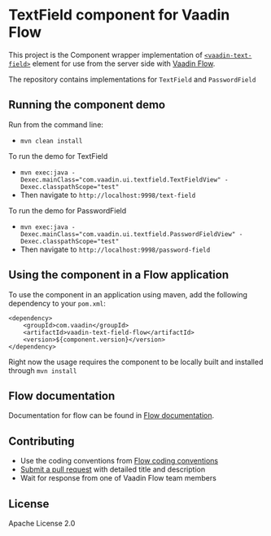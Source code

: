# TextField component for Vaadin Flow

This project is the Component wrapper implementation of [`<vaadin-text-field>`](https://github.com/vaadin/vaadin-text-field) element
for use from the server side with [Vaadin Flow](https://github.com/vaadin/flow).

The repository contains implementations for `TextField` and `PasswordField`

## Running the component demo
Run from the command line:
- `mvn clean install`

To run the demo for TextField
- `mvn exec:java -Dexec.mainClass="com.vaadin.ui.textfield.TextFieldView" -Dexec.classpathScope="test"`
- Then navigate to `http://localhost:9998/text-field`

To run the demo for PasswordField
- `mvn exec:java -Dexec.mainClass="com.vaadin.ui.textfield.PasswordFieldView" -Dexec.classpathScope="test"`
- Then navigate to `http://localhost:9998/password-field`

## Using the component in a Flow application
To use the component in an application using maven, 
add the following dependency to your `pom.xml`:
```
<dependency>
    <groupId>com.vaadin</groupId>
    <artifactId>vaadin-text-field-flow</artifactId>
    <version>${component.version}</version>
</dependency>
```
Right now the usage requires the component to be locally built and installed through `mvn install`

## Flow documentation
Documentation for flow can be found in [Flow documentation](https://github.com/vaadin/flow/blob/master/flow-documentation/Overview.asciidoc).

## Contributing
- Use the coding conventions from [Flow coding conventions](https://github.com/vaadin/flow/tree/master/eclipse)
- [Submit a pull request](https://www.digitalocean.com/community/tutorials/how-to-create-a-pull-request-on-github) with detailed title and description
- Wait for response from one of Vaadin Flow team members

## License
Apache License 2.0
